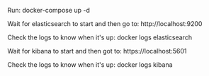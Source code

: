 Run:
docker-compose up -d

Wait for elasticsearch to start and then go to:
http://localhost:9200

Check the logs to know when it's up:
docker logs elasticsearch

Wait for kibana to start and then got to:
https://localhost:5601

Check the logs to know when it's up:
docker logs kibana